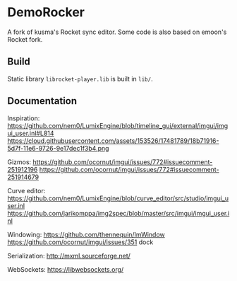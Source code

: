 DemoRocker
==========

A fork of kusma's Rocket sync editor.
Some code is also based on emoon's Rocket fork.

Build
-----
Static library `librocket-player.lib` is built in `lib/`.

Documentation
-------------

Inspiration:
https://github.com/nem0/LumixEngine/blob/timeline_gui/external/imgui/imgui_user.inl#L814
https://cloud.githubusercontent.com/assets/153526/17481789/18b71916-5d7f-11e6-9726-9e17dec1f3b4.png

Gizmos:
https://github.com/ocornut/imgui/issues/772#issuecomment-251912196
https://github.com/ocornut/imgui/issues/772#issuecomment-251914679

Curve editor:
https://github.com/nem0/LumixEngine/blob/curve_editor/src/studio/imgui_user.inl
https://github.com/jarikomppa/img2spec/blob/master/src/imgui/imgui_user.inl

Windowing:
https://github.com/thennequin/ImWindow
https://github.com/ocornut/imgui/issues/351 dock

Serialization:
http://mxml.sourceforge.net/

WebSockets:
https://libwebsockets.org/